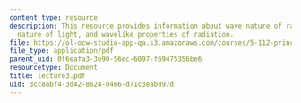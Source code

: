 ```yaml
---
content_type: resource
description: This resource provides information about wave nature of radiation, wave
  nature of light, and wavelike properties of radiation.
file: https://ol-ocw-studio-app-qa.s3.amazonaws.com/courses/5-112-principles-of-chemical-science-fall-2005/3cc8abf43d4286240466d71c3eab897d_lecture3.pdf
file_type: application/pdf
parent_uid: 0f6eafa3-3e90-56ec-6097-f69475356be6
resourcetype: Document
title: lecture3.pdf
uid: 3cc8abf4-3d42-8624-0466-d71c3eab897d
---
```


